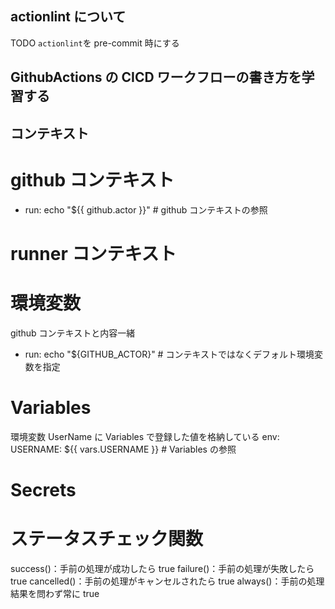 ## actionlint について

TODO
`actionlint`を pre-commit 時にする

## GithubActions の CICD ワークフローの書き方を学習する

## コンテキスト

# github コンテキスト

- run: echo "${{ github.actor }}" # github コンテキストの参照

# runner コンテキスト

# 環境変数

github コンテキストと内容一緒

- run: echo "${GITHUB_ACTOR}" # コンテキストではなくデフォルト環境変数を指定

# Variables

環境変数 UserName に Variables で登録した値を格納している
env:
USERNAME: ${{ vars.USERNAME }} # Variables の参照

# Secrets

# ステータスチェック関数

success()：手前の処理が成功したら true
failure()：手前の処理が失敗したら true
cancelled()：手前の処理がキャンセルされたら true
always()：手前の処理結果を問わず常に true
